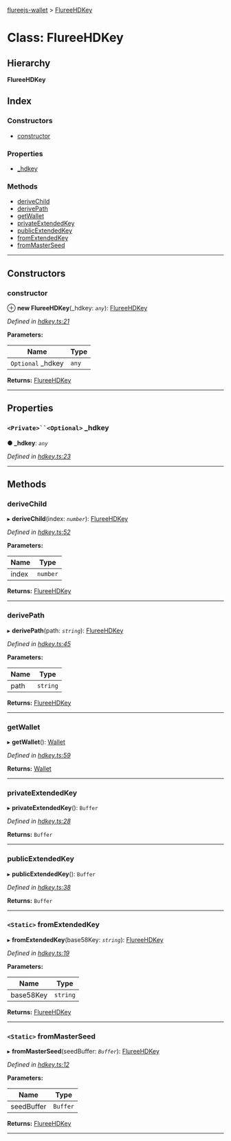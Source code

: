 [flureejs-wallet](../README.md) > [FlureeHDKey](../classes/flureehdkey.md)

# Class: FlureeHDKey

## Hierarchy

**FlureeHDKey**

## Index

### Constructors

- [constructor](flureehdkey.md#constructor)

### Properties

- [\_hdkey](flureehdkey.md#_hdkey)

### Methods

- [deriveChild](flureehdkey.md#derivechild)
- [derivePath](flureehdkey.md#derivepath)
- [getWallet](flureehdkey.md#getwallet)
- [privateExtendedKey](flureehdkey.md#privateextendedkey)
- [publicExtendedKey](flureehdkey.md#publicextendedkey)
- [fromExtendedKey](flureehdkey.md#fromextendedkey)
- [fromMasterSeed](flureehdkey.md#frommasterseed)

---

## Constructors

<a id="constructor"></a>

### constructor

⊕ **new FlureeHDKey**(\_hdkey: _`any`_): [FlureeHDKey](flureehdkey.md)

_Defined in [hdkey.ts:21](https://github.com/StylusFrost/flureejs-wallet/blob/1f6ae6d/src/hdkey.ts#L21)_

**Parameters:**

| Name               | Type  |
| ------------------ | ----- |
| `Optional` \_hdkey | `any` |

**Returns:** [FlureeHDKey](flureehdkey.md)

---

## Properties

<a id="_hdkey"></a>

### ` <Private>``<Optional> ` \_hdkey

**● \_hdkey**: _`any`_

_Defined in [hdkey.ts:23](https://github.com/StylusFrost/flureejs-wallet/blob/1f6ae6d/src/hdkey.ts#L23)_

---

## Methods

<a id="derivechild"></a>

### deriveChild

▸ **deriveChild**(index: _`number`_): [FlureeHDKey](flureehdkey.md)

_Defined in [hdkey.ts:52](https://github.com/StylusFrost/flureejs-wallet/blob/1f6ae6d/src/hdkey.ts#L52)_

**Parameters:**

| Name  | Type     |
| ----- | -------- |
| index | `number` |

**Returns:** [FlureeHDKey](flureehdkey.md)

---

<a id="derivepath"></a>

### derivePath

▸ **derivePath**(path: _`string`_): [FlureeHDKey](flureehdkey.md)

_Defined in [hdkey.ts:45](https://github.com/StylusFrost/flureejs-wallet/blob/1f6ae6d/src/hdkey.ts#L45)_

**Parameters:**

| Name | Type     |
| ---- | -------- |
| path | `string` |

**Returns:** [FlureeHDKey](flureehdkey.md)

---

<a id="getwallet"></a>

### getWallet

▸ **getWallet**(): [Wallet](wallet.md)

_Defined in [hdkey.ts:59](https://github.com/StylusFrost/flureejs-wallet/blob/1f6ae6d/src/hdkey.ts#L59)_

**Returns:** [Wallet](wallet.md)

---

<a id="privateextendedkey"></a>

### privateExtendedKey

▸ **privateExtendedKey**(): `Buffer`

_Defined in [hdkey.ts:28](https://github.com/StylusFrost/flureejs-wallet/blob/1f6ae6d/src/hdkey.ts#L28)_

**Returns:** `Buffer`

---

<a id="publicextendedkey"></a>

### publicExtendedKey

▸ **publicExtendedKey**(): `Buffer`

_Defined in [hdkey.ts:38](https://github.com/StylusFrost/flureejs-wallet/blob/1f6ae6d/src/hdkey.ts#L38)_

**Returns:** `Buffer`

---

<a id="fromextendedkey"></a>

### `<Static>` fromExtendedKey

▸ **fromExtendedKey**(base58Key: _`string`_): [FlureeHDKey](flureehdkey.md)

_Defined in [hdkey.ts:19](https://github.com/StylusFrost/flureejs-wallet/blob/1f6ae6d/src/hdkey.ts#L19)_

**Parameters:**

| Name      | Type     |
| --------- | -------- |
| base58Key | `string` |

**Returns:** [FlureeHDKey](flureehdkey.md)

---

<a id="frommasterseed"></a>

### `<Static>` fromMasterSeed

▸ **fromMasterSeed**(seedBuffer: _`Buffer`_): [FlureeHDKey](flureehdkey.md)

_Defined in [hdkey.ts:12](https://github.com/StylusFrost/flureejs-wallet/blob/1f6ae6d/src/hdkey.ts#L12)_

**Parameters:**

| Name       | Type     |
| ---------- | -------- |
| seedBuffer | `Buffer` |

**Returns:** [FlureeHDKey](flureehdkey.md)

---
